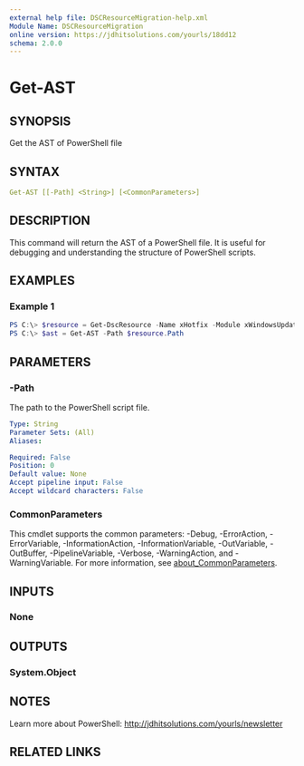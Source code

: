 ```yaml
---
external help file: DSCResourceMigration-help.xml
Module Name: DSCResourceMigration
online version: https://jdhitsolutions.com/yourls/18dd12
schema: 2.0.0
---
```


# Get-AST

## SYNOPSIS

Get the AST of PowerShell file

## SYNTAX

```yaml
Get-AST [[-Path] <String>] [<CommonParameters>]
```

## DESCRIPTION

This command will return the AST of a PowerShell file. It is useful for debugging and understanding the structure of PowerShell scripts.

## EXAMPLES

### Example 1

```powershell
PS C:\> $resource = Get-DscResource -Name xHotfix -Module xWindowsUpdate
PS C:\> $ast = Get-AST -Path $resource.Path
```

## PARAMETERS

### -Path

The path to the PowerShell script file.

```yaml
Type: String
Parameter Sets: (All)
Aliases:

Required: False
Position: 0
Default value: None
Accept pipeline input: False
Accept wildcard characters: False
```

### CommonParameters

This cmdlet supports the common parameters: -Debug, -ErrorAction, -ErrorVariable, -InformationAction, -InformationVariable, -OutVariable, -OutBuffer, -PipelineVariable, -Verbose, -WarningAction, and -WarningVariable. For more information, see [about_CommonParameters](http://go.microsoft.com/fwlink/?LinkID=113216).

## INPUTS

### None

## OUTPUTS

### System.Object

## NOTES

Learn more about PowerShell: http://jdhitsolutions.com/yourls/newsletter

## RELATED LINKS
